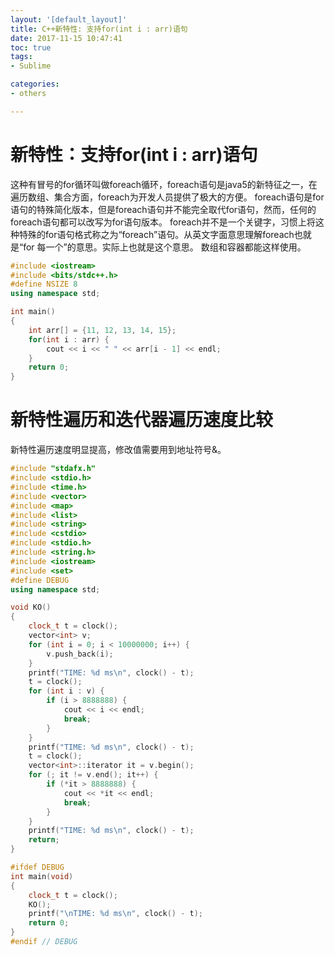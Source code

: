 ```yaml
---
layout: '[default_layout]'   
title: C++新特性: 支持for(int i : arr)语句       
date: 2017-11-15 10:47:41  
toc: true                  
tags:                        
- Sublime

categories:                  
- others

---
```

# 新特性：支持for(int i : arr)语句
这种有冒号的for循环叫做foreach循环，foreach语句是java5的新特征之一，在遍历数组、集合方面，foreach为开发人员提供了极大的方便。
foreach语句是for语句的特殊简化版本，但是foreach语句并不能完全取代for语句，然而，任何的foreach语句都可以改写为for语句版本。
foreach并不是一个关键字，习惯上将这种特殊的for语句格式称之为“foreach”语句。从英文字面意思理解foreach也就是“for 每一个”的意思。实际上也就是这个意思。
数组和容器都能这样使用。
<!--more-->

```C++
#include <iostream>
#include <bits/stdc++.h>
#define NSIZE 8
using namespace std;

int main()
{
    int arr[] = {11, 12, 13, 14, 15};
    for(int i : arr) {
        cout << i << " " << arr[i - 1] << endl;
    }
    return 0;
}
```

# 新特性遍历和迭代器遍历速度比较
新特性遍历速度明显提高，修改值需要用到地址符号&。
```C++
#include "stdafx.h"
#include <stdio.h>
#include <time.h>
#include <vector>
#include <map>
#include <list>
#include <string>
#include <cstdio>
#include <stdio.h>
#include <string.h>
#include <iostream>
#include <set>
#define DEBUG
using namespace std;

void KO()
{
    clock_t t = clock();
    vector<int> v;
    for (int i = 0; i < 10000000; i++) {
        v.push_back(i);
    }
    printf("TIME: %d ms\n", clock() - t);
    t = clock();
    for (int i : v) {
        if (i > 8888888) {
            cout << i << endl;
            break;
        }
    }
    printf("TIME: %d ms\n", clock() - t);
    t = clock();
    vector<int>::iterator it = v.begin();
    for (; it != v.end(); it++) {
        if (*it > 8888888) {
            cout << *it << endl;
            break;
        }
    }
    printf("TIME: %d ms\n", clock() - t);
    return;
}

#ifdef DEBUG
int main(void)
{
    clock_t t = clock();
    KO();
    printf("\nTIME: %d ms\n", clock() - t);
    return 0;
}
#endif // DEBUG
```
